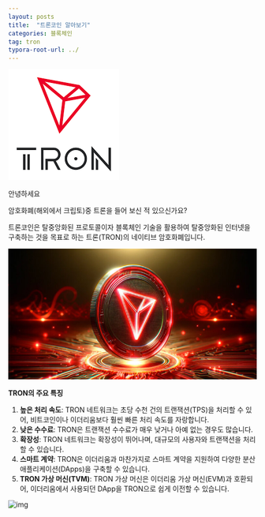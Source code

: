 ```yaml
---
layout: posts
title:  "트론코인 알아보기"
categories: 블록체인
tag: tron
typora-root-url: ../
---
```




![tron](../images/2024-07-13-first/tron.png)

안녕하세요



암호화폐(해외에서 크립토)중 트론을 들어 보신 적 있으신가요?



트론코인은 탈중앙화된 프로토콜이자 블록체인 기술을 활용하여 탈중앙화된 인터넷을 구축하는 것을 목표로 하는 트론(TRON)의 네이티브 암호화폐입니다.



![tron-coin--768x403](../images/2024-07-13-first/tron-coin--768x403.jpg)



**TRON의 주요 특징**

1. **높은 처리 속도**: TRON 네트워크는 초당 수천 건의 트랜잭션(TPS)을 처리할 수 있어, 비트코인이나 이더리움보다 훨씬 빠른 처리 속도를 자랑합니다.
2. **낮은 수수료**: TRON은 트랜잭션 수수료가 매우 낮거나 아예 없는 경우도 많습니다.
3. **확장성**: TRON 네트워크는 확장성이 뛰어나며, 대규모의 사용자와 트랜잭션을 처리할 수 있습니다.
4. **스마트 계약**: TRON은 이더리움과 마찬가지로 스마트 계약을 지원하여 다양한 분산 애플리케이션(DApps)을 구축할 수 있습니다.
5. **TRON 가상 머신(TVM)**: TRON 가상 머신은 이더리움 가상 머신(EVM)과 호환되어, 이더리움에서 사용되던 DApp을 TRON으로 쉽게 이전할 수 있습니다.





![img](https://i.ytimg.com/vi/h7jkeMsbGdU/maxresdefault.jpg)

